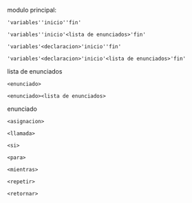 modulo principal:

  `'variables''inicio''fin'`

  `'variables''inicio'<lista de enunciados>'fin'`

  `'variables'<declaracion>'inicio''fin'`

  `'variables'<declaracion>'inicio'<lista de enunciados>'fin'`

lista de enunciados

  `<enunciado>`

  `<enunciado><lista de enunciados>`

enunciado

  `<asignacion>`

  `<llamada>`

  `<si>`

  `<para>`

  `<mientras>`

  `<repetir>`

  `<retornar>`
  
